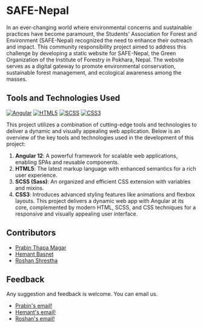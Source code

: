 # SAFE-Nepal

In an ever-changing world where environmental concerns and sustainable practices have become paramount, the Students' Association for Forest and Environment (SAFE-Nepal) recognized the need to enhance their outreach and impact. This community responsibility project aimed to address this challenge by developing a static website for SAFE-Nepal, the Green Organization of the Institute of Forestry in Pokhara, Nepal. The website serves as a digital gateway to promote environmental conservation, sustainable forest management, and ecological awareness among the masses.

## Tools and Technologies Used

[![Angular](https://img.shields.io/badge/Angular-12-red?style=for-the-badge&logo=angular)](https://angular.io/)
[![HTML5](https://img.shields.io/badge/HTML5-blue?style=for-the-badge&logo=html5)](https://developer.mozilla.org/en-US/docs/Web/Guide/HTML/HTML5)
[![SCSS](https://img.shields.io/badge/SCSS-orange?style=for-the-badge&logo=sass)](https://sass-lang.com/)
[![CSS3](https://img.shields.io/badge/CSS3-blue?style=for-the-badge&logo=css3)](https://www.w3.org/Style/CSS/Overview.en.html)

This project utilizes a combination of cutting-edge tools and technologies to deliver a dynamic and visually appealing web application. Below is an overview of the key tools and technologies used in the development of this project:

1. **Angular 12**: A powerful framework for scalable web applications, enabling SPAs and reusable components.
2. **HTML5**: The latest markup language with enhanced semantics for a rich user experience.
3. **SCSS (Sass)**: An organized and efficient CSS extension with variables and mixins.
4. **CSS3**: Introduces advanced styling features like animations and flexbox layouts.
This project delivers a dynamic web app with Angular at its core, complemented by modern HTML, SCSS, and CSS techniques for a responsive and visually appealing user interface.

## Contributors
- [Prabin Thapa Magar](https://github.com/prabinay/)
- [Hemant Basnet](https://github.com/hemantbas09)
- [Roshan Shrestha](https://github.com/roxen-creator)

## Feedback
Any suggestion and feedback is welcome. You can email us.
- <a href = "mailto: prabiney.garcia.23@gmail.com"> Prabin's email!</a>
- <a href = "mailto: hemantbasnet61@gmail.com"> Hemant's email!</a>
- <a href = "mailto: itsroxen56@gmail.com"> Roshan's email!</a>


<!--This project was generated with [Angular CLI](https://github.com/angular/angular-cli) version 16.1.1.

## Development server

Run `ng serve` for a dev server. Navigate to `http://localhost:4200/`. The application will automatically reload if you change any of the source files.

## Code scaffolding

Run `ng generate component component-name` to generate a new component. You can also use `ng generate directive|pipe|service|class|guard|interface|enum|module`.

## Build

Run `ng build` to build the project. The build artifacts will be stored in the `dist/` directory.

## Running unit tests

Run `ng test` to execute the unit tests via [Karma](https://karma-runner.github.io).

## Running end-to-end tests

Run `ng e2e` to execute the end-to-end tests via a platform of your choice. To use this command, you need to first add a package that implements end-to-end testing capabilities.

## Further help

To get more help on the Angular CLI use `ng help` or go check out the [Angular CLI Overview and Command Reference](https://angular.io/cli) page.
-->
